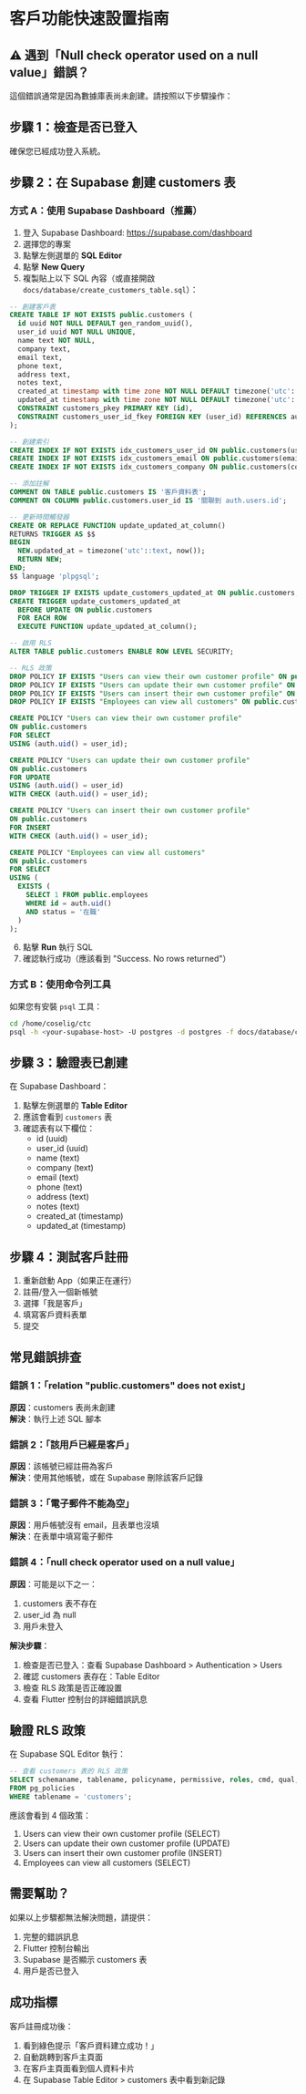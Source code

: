 # 客戶功能快速設置指南

## ⚠️ 遇到「Null check operator used on a null value」錯誤？

這個錯誤通常是因為數據庫表尚未創建。請按照以下步驟操作：

## 步驟 1：檢查是否已登入

確保您已經成功登入系統。

## 步驟 2：在 Supabase 創建 customers 表

### 方式 A：使用 Supabase Dashboard（推薦）

1. 登入 Supabase Dashboard: https://supabase.com/dashboard
2. 選擇您的專案
3. 點擊左側選單的 **SQL Editor**
4. 點擊 **New Query**
5. 複製貼上以下 SQL 內容（或直接開啟 `docs/database/create_customers_table.sql`）：

```sql
-- 創建客戶表
CREATE TABLE IF NOT EXISTS public.customers (
  id uuid NOT NULL DEFAULT gen_random_uuid(),
  user_id uuid NOT NULL UNIQUE,
  name text NOT NULL,
  company text,
  email text,
  phone text,
  address text,
  notes text,
  created_at timestamp with time zone NOT NULL DEFAULT timezone('utc'::text, now()),
  updated_at timestamp with time zone NOT NULL DEFAULT timezone('utc'::text, now()),
  CONSTRAINT customers_pkey PRIMARY KEY (id),
  CONSTRAINT customers_user_id_fkey FOREIGN KEY (user_id) REFERENCES auth.users(id) ON DELETE CASCADE
);

-- 創建索引
CREATE INDEX IF NOT EXISTS idx_customers_user_id ON public.customers(user_id);
CREATE INDEX IF NOT EXISTS idx_customers_email ON public.customers(email);
CREATE INDEX IF NOT EXISTS idx_customers_company ON public.customers(company);

-- 添加註解
COMMENT ON TABLE public.customers IS '客戶資料表';
COMMENT ON COLUMN public.customers.user_id IS '關聯到 auth.users.id';

-- 更新時間觸發器
CREATE OR REPLACE FUNCTION update_updated_at_column()
RETURNS TRIGGER AS $$
BEGIN
  NEW.updated_at = timezone('utc'::text, now());
  RETURN NEW;
END;
$$ language 'plpgsql';

DROP TRIGGER IF EXISTS update_customers_updated_at ON public.customers;
CREATE TRIGGER update_customers_updated_at
  BEFORE UPDATE ON public.customers
  FOR EACH ROW
  EXECUTE FUNCTION update_updated_at_column();

-- 啟用 RLS
ALTER TABLE public.customers ENABLE ROW LEVEL SECURITY;

-- RLS 政策
DROP POLICY IF EXISTS "Users can view their own customer profile" ON public.customers;
DROP POLICY IF EXISTS "Users can update their own customer profile" ON public.customers;
DROP POLICY IF EXISTS "Users can insert their own customer profile" ON public.customers;
DROP POLICY IF EXISTS "Employees can view all customers" ON public.customers;

CREATE POLICY "Users can view their own customer profile"
ON public.customers
FOR SELECT
USING (auth.uid() = user_id);

CREATE POLICY "Users can update their own customer profile"
ON public.customers
FOR UPDATE
USING (auth.uid() = user_id)
WITH CHECK (auth.uid() = user_id);

CREATE POLICY "Users can insert their own customer profile"
ON public.customers
FOR INSERT
WITH CHECK (auth.uid() = user_id);

CREATE POLICY "Employees can view all customers"
ON public.customers
FOR SELECT
USING (
  EXISTS (
    SELECT 1 FROM public.employees
    WHERE id = auth.uid()
    AND status = '在職'
  )
);
```

6. 點擊 **Run** 執行 SQL
7. 確認執行成功（應該看到 "Success. No rows returned"）

### 方式 B：使用命令列工具

如果您有安裝 `psql` 工具：

```bash
cd /home/coselig/ctc
psql -h <your-supabase-host> -U postgres -d postgres -f docs/database/create_customers_table.sql
```

## 步驟 3：驗證表已創建

在 Supabase Dashboard：
1. 點擊左側選單的 **Table Editor**
2. 應該會看到 `customers` 表
3. 確認表有以下欄位：
   - id (uuid)
   - user_id (uuid)
   - name (text)
   - company (text)
   - email (text)
   - phone (text)
   - address (text)
   - notes (text)
   - created_at (timestamp)
   - updated_at (timestamp)

## 步驟 4：測試客戶註冊

1. 重新啟動 App（如果正在運行）
2. 註冊/登入一個新帳號
3. 選擇「我是客戶」
4. 填寫客戶資料表單
5. 提交

## 常見錯誤排查

### 錯誤 1：「relation "public.customers" does not exist」
**原因**：customers 表尚未創建  
**解決**：執行上述 SQL 腳本

### 錯誤 2：「該用戶已經是客戶」
**原因**：該帳號已經註冊為客戶  
**解決**：使用其他帳號，或在 Supabase 刪除該客戶記錄

### 錯誤 3：「電子郵件不能為空」
**原因**：用戶帳號沒有 email，且表單也沒填  
**解決**：在表單中填寫電子郵件

### 錯誤 4：「null check operator used on a null value」
**原因**：可能是以下之一：
1. customers 表不存在
2. user_id 為 null
3. 用戶未登入

**解決步驟**：
1. 檢查是否已登入：查看 Supabase Dashboard > Authentication > Users
2. 確認 customers 表存在：Table Editor
3. 檢查 RLS 政策是否正確設置
4. 查看 Flutter 控制台的詳細錯誤訊息

## 驗證 RLS 政策

在 Supabase SQL Editor 執行：

```sql
-- 查看 customers 表的 RLS 政策
SELECT schemaname, tablename, policyname, permissive, roles, cmd, qual, with_check
FROM pg_policies
WHERE tablename = 'customers';
```

應該會看到 4 個政策：
1. Users can view their own customer profile (SELECT)
2. Users can update their own customer profile (UPDATE)
3. Users can insert their own customer profile (INSERT)
4. Employees can view all customers (SELECT)

## 需要幫助？

如果以上步驟都無法解決問題，請提供：
1. 完整的錯誤訊息
2. Flutter 控制台輸出
3. Supabase 是否顯示 customers 表
4. 用戶是否已登入

## 成功指標

客戶註冊成功後：
1. 看到綠色提示「客戶資料建立成功！」
2. 自動跳轉到客戶主頁面
3. 在客戶主頁面看到個人資料卡片
4. 在 Supabase Table Editor > customers 表中看到新記錄
